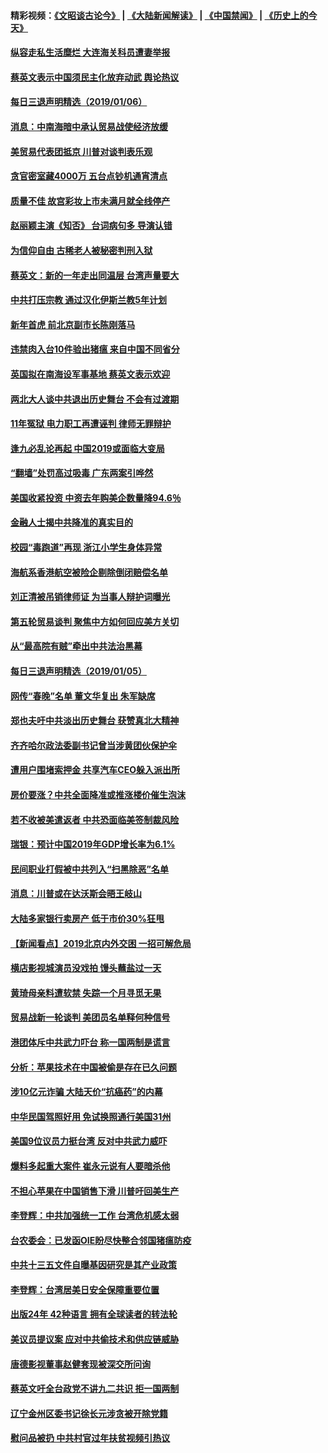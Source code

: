 #### 精彩视频：[《文昭谈古论今》](https://github.com/gfw-breaker/wenzhao/blob/master/README.md?t=01070630) | [《大陆新闻解读》](https://github.com/gfw-breaker/ntdtv-comedy/blob/master/README.md?t=01070630) | [《中国禁闻》](https://github.com/gfw-breaker/ntdtv-news/blob/master/README.md?t=01070630) | [《历史上的今天》](https://github.com/gfw-breaker/today-in-history/blob/master/README.md?t=01070630) 

#### [纵容走私生活糜烂 大连海关科员遭妻举报](../pages/nsc413/n10958428.md?t=01070630) 

#### [蔡英文表示中国须民主化放弃动武 舆论热议](../pages/nsc413/n10957973.md?t=01070630) 


#### [每日三退声明精选（2019/01/06）](../pages/nsc413/n10958411.md?t=01070630) 

#### [消息：中南海暗中承认贸易战使经济放缓](../pages/nsc413/n10958245.md?t=01070630) 

#### [美贸易代表团抵京 川普对谈判表乐观](../pages/nsc413/n10957808.md?t=01070630) 

#### [贪官密室藏4000万 五台点钞机通宵清点](../pages/nsc413/n10957933.md?t=01070630) 

#### [质量不佳 故宫彩妆上市未满月就全线停产](../pages/nsc413/n10957882.md?t=01070630) 

#### [赵丽颖主演《知否》 台词病句多 导演认错](../pages/nsc413/n10957835.md?t=01070630) 

#### [为信仰自由 古稀老人被秘密判刑入狱](../pages/nsc413/n10957547.md?t=01070630) 

#### [蔡英文：新的一年走出同温层 台湾声量要大](../pages/nsc413/n10957812.md?t=01070630) 

#### [中共打压宗教 通过汉化伊斯兰教5年计划](../pages/nsc413/n10957823.md?t=01070630) 

#### [新年首虎 前北京副市长陈刚落马](../pages/nsc413/n10957803.md?t=01070630) 

#### [违禁肉入台10件验出猪瘟 来自中国不同省分](../pages/nsc413/n10957772.md?t=01070630) 

#### [英国拟在南海设军事基地 蔡英文表示欢迎](../pages/nsc413/n10957760.md?t=01070630) 

#### [两北大人谈中共退出历史舞台 不会有过渡期](../pages/nsc413/n10957687.md?t=01070630) 

#### [11年冤狱 电力职工再遭诬判 律师无罪辩护](../pages/nsc413/n10953608.md?t=01070630) 

#### [逢九必乱论再起 中国2019或面临大变局](../pages/nsc413/n10957641.md?t=01070630) 

#### [“翻墙”处罚高过吸毒 广东两案引哗然](../pages/nsc413/n10957516.md?t=01070630) 

#### [美国收紧投资 中资去年购美企数量降94.6％](../pages/nsc413/n10956141.md?t=01070630) 


#### [金融人士揭中共降准的真实目的](../pages/nsc413/n10957002.md?t=01070630) 

#### [校园“毒跑道”再现 浙江小学生身体异常](../pages/nsc413/n10956524.md?t=01070630) 

#### [海航系香港航空被险企剔除倒闭赔偿名单](../pages/nsc413/n10956574.md?t=01070630) 

#### [刘正清被吊销律师证 为当事人辩护词曝光](../pages/nsc413/n10956671.md?t=01070630) 

#### [第五轮贸易谈判 聚焦中方如何回应美方关切](../pages/nsc413/n10956081.md?t=01070630) 

#### [从“最高院有贼”牵出中共法治黑幕](../pages/nsc413/n10936837.md?t=01070630) 

#### [每日三退声明精选（2019/01/05）](../pages/nsc413/n10956528.md?t=01070630) 

#### [网传“春晚”名单 董文华复出 朱军缺席](../pages/nsc413/n10956273.md?t=01070630) 

#### [郑也夫吁中共淡出历史舞台 获赞真北大精神](../pages/nsc413/n10956269.md?t=01070630) 

#### [齐齐哈尔政法委副书记曾当涉黄团伙保护伞](../pages/nsc413/n10956152.md?t=01070630) 

#### [遭用户围堵索押金 共享汽车CEO躲入派出所](../pages/nsc413/n10956044.md?t=01070630) 

#### [房价要涨？中共全面降准或推涨楼价催生泡沫](../pages/nsc413/n10954918.md?t=01070630) 

#### [若不收被美遣返者 中共恐面临美签制裁风险](../pages/nsc413/n10956098.md?t=01070630) 

#### [瑞银：预计中国2019年GDP增长率为6.1%](../pages/nsc413/n10955774.md?t=01070630) 

#### [民间职业打假被中共列入“扫黑除恶”名单](../pages/nsc413/n10955988.md?t=01070630) 

#### [消息：川普或在达沃斯会晤王岐山](../pages/nsc413/n10955960.md?t=01070630) 

#### [大陆多家银行卖房产 低于市价30%狂甩](../pages/nsc413/n10955775.md?t=01070630) 

#### [【新闻看点】2019北京内外交困 一招可解危局](../pages/nsc413/n10955989.md?t=01070630) 

#### [横店影视城演员没戏拍 馒头蘸盐过一天](../pages/nsc413/n10955980.md?t=01070630) 

#### [黄琦母亲料遭软禁 失踪一个月寻觅无果](../pages/nsc413/n10955904.md?t=01070630) 

#### [贸易战新一轮谈判 美团员名单释何种信号](../pages/nsc413/n10955951.md?t=01070630) 

#### [港团体斥中共武力吓台 称一国两制是谎言](../pages/nsc413/n10955874.md?t=01070630) 

#### [分析：苹果技术在中国被偷是存在已久问题](../pages/nsc413/n10955741.md?t=01070630) 

#### [涉10亿元诈骗 大陆天价“抗癌药”的内幕](../pages/nsc413/n10955031.md?t=01070630) 

#### [中华民国驾照好用 免试换照通行美国31州](../pages/nsc413/n10955803.md?t=01070630) 

#### [美国9位议员力挺台湾 反对中共武力威吓](../pages/nsc413/n10955749.md?t=01070630) 

#### [爆料多起重大案件 崔永元说有人要暗杀他](../pages/nsc413/n10955752.md?t=01070630) 


#### [不担心苹果在中国销售下滑 川普吁回美生产](../pages/nsc413/n10955732.md?t=01070630) 

#### [李登辉：中共加强统一工作 台湾危机感太弱](../pages/nsc413/n10955441.md?t=01070630) 

#### [台农委会：已发函OIE盼尽快整合邻国猪瘟防疫](../pages/nsc413/n10955699.md?t=01070630) 

#### [中共十三五文件自曝基因研究是其产业政策](../pages/nsc413/n10954495.md?t=01070630) 

#### [李登辉：台湾居美日安全保障重要位置](../pages/nsc413/n10955380.md?t=01070630) 

#### [出版24年 42种语言 拥有全球读者的转法轮](../pages/nsc413/n10955468.md?t=01070630) 

#### [美议员提议案 应对中共偷技术和供应链威胁](../pages/nsc413/n10954406.md?t=01070630) 

#### [唐德影视董事赵健套现被深交所问询](../pages/nsc413/n10955084.md?t=01070630) 

#### [蔡英文吁全台政党不讲九二共识 拒一国两制](../pages/nsc413/n10955253.md?t=01070630) 

#### [辽宁金州区委书记徐长元涉贪被开除党籍](../pages/nsc413/n10955146.md?t=01070630) 

#### [慰问品被扔 中共村官过年扶贫视频引热议](../pages/nsc413/n10954791.md?t=01070630) 

